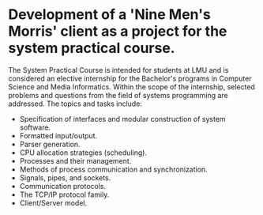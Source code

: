 # Development of a 'Nine Men's Morris' client as a project for the system practical course.

The System Practical Course is intended for students at LMU and is considered an elective internship for the Bachelor's programs in Computer Science and Media Informatics. Within the scope of the internship, selected problems and questions from the field of systems programming are addressed.
The topics and tasks include:

- Specification of interfaces and modular construction of system software.
- Formatted input/output.
- Parser generation.
- CPU allocation strategies (scheduling).
- Processes and their management.
- Methods of process communication and synchronization.
- Signals, pipes, and sockets.
- Communication protocols.
- The TCP/IP protocol family.
- Client/Server model.
